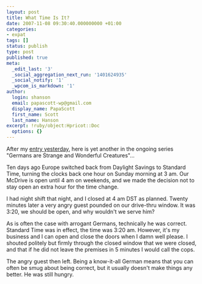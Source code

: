 ```yaml
---
layout: post
title: What Time Is It?
date: 2007-11-08 09:30:40.000000000 +01:00
categories:
- expat
tags: []
status: publish
type: post
published: true
meta:
  _edit_last: '3'
  _social_aggregation_next_run: '1401624935'
  _social_notify: '1'
  _wpcom_is_markdown: '1'
author:
  login: shanson
  email: papascott-wp@gmail.com
  display_name: PapaScott
  first_name: Scott
  last_name: Hanson
excerpt: !ruby/object:Hpricot::Doc
  options: {}
---
```

<p>After my <a href="https://www.papascott.de/archives/2007/11/07/what-if-you-get-stopped/">entry yesterday</a>, here is yet another in the ongoing series "Germans are Strange and Wonderful Creatures"...</p>
<p>Ten days ago Europe switched back from Daylight Savings to Standard Time, turning the clocks back one hour on Sunday morning at 3 am. Our McDrive is open until 4 am on weekends, and we made the decision not to stay open an extra hour for the time change.</p>
<p>I had night shift that night, and I closed at 4 am DST as planned. Twenty minutes later a very angry guest pounded on our drive-thru window. It was 3:20, we should be open, and why wouldn't we serve him?</p>
<p>As is often the case with arrogant Germans, technically he was correct. Standard Time was in effect, the time was 3:20 am. However, it's my business and I can open and close the doors when I damn well please. I shouted politely but firmly through the closed window that we were closed, and that if he did not leave the premises in 5 minutes I would call the cops.</p>
<p>The angry guest then left. Being a know-it-all German means that you can often be smug about being correct, but it usually doesn't make things any better. He was still hungry.</p>
